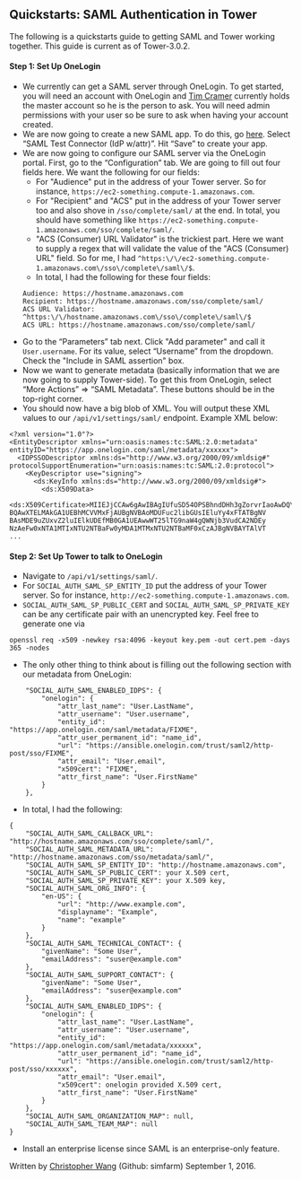## Quickstarts: SAML Authentication in Tower

The following is a quickstarts guide to getting SAML and Tower working together. This guide is current as of Tower-3.0.2.

#### Step 1: Set Up OneLogin
* We currently can get a SAML server through OneLogin. To get started, you will need an account with OneLogin and [Tim Cramer](mailto:ticramer@redhat.com) currently holds the master account so he is the person to ask. You will need admin permissions with your user so be sure to ask when having your account created.
* We are now going to create a new SAML app. To do this, go [here](https://admin.us.onelogin.com/apps/find). Select “SAML Test Connector (IdP w/attr)”. Hit “Save” to create your app.
* We are now going to configure our SAML server via the OneLogin portal. First, go to the “Configuration” tab. We are going to fill out four fields here. We want the following for our fields:
  * For "Audience" put in the address of your Tower server. So for instance, `https://ec2-something.compute-1.amazonaws.com`.
  * For "Recipient" and "ACS" put in the address of your Tower server too and also shove in `/sso/complete/saml/` at the end. In total, you should have something like `https://ec2-something.compute-1.amazonaws.com/sso/complete/saml/`.
  * "ACS (Consumer) URL Validator" is the trickiest part. Here we want to supply a regex that will validate the value of the "ACS (Consumer) URL" field. So for me, I had `^https:\/\/ec2-something.compute-1.amazonaws.com\/sso\/complete\/saml\/$`.
  * In total, I had the following for these four fields:
  ```
  Audience: https://hostname.amazonaws.com
  Recipient: https://hostname.amazonaws.com/sso/complete/saml/
  ACS URL Validator: ^https:\/\/hostname.amazonaws.com\/sso\/complete\/saml\/$
  ACS URL: https://hostname.amazonaws.com/sso/complete/saml/
  ```
* Go to the “Parameters” tab next. Click "Add parameter" and call it `User.username`. For its value, select “Username” from the dropdown.  Check the "Include in SAML assertion" box.
* Now we want to generate metadata (basically information that we are now going to supply Tower-side). To get this from OneLogin, select “More Actions” => “SAML Metadata”. These buttons should be in the top-right corner.
* You should now have a big blob of XML. You will output these XML values to our `/api/v1/settings/saml/` endpoint. Example XML below:
```
<?xml version="1.0"?>
<EntityDescriptor xmlns="urn:oasis:names:tc:SAML:2.0:metadata" entityID="https://app.onelogin.com/saml/metadata/xxxxxx">
  <IDPSSODescriptor xmlns:ds="http://www.w3.org/2000/09/xmldsig#" protocolSupportEnumeration="urn:oasis:names:tc:SAML:2.0:protocol">
    <KeyDescriptor use="signing">
      <ds:KeyInfo xmlns:ds="http://www.w3.org/2000/09/xmldsig#">
        <ds:X509Data>
          <ds:X509Certificate>MIIEJjCCAw6gAwIBAgIUfuSD54OPSBhndDHh3gZorvrIaoAwDQYJKoZIhvcNAQEF
BQAwXTELMAkGA1UEBhMCVVMxFjAUBgNVBAoMDUFuc2libGUsIEluYy4xFTATBgNV
BAsMDE9uZUxvZ2luIElkUDEfMB0GA1UEAwwWT25lTG9naW4gQWNjb3VudCA2NDEy
NzAeFw0xNTA1MTIxNTU2NTBaFw0yMDA1MTMxNTU2NTBaMF0xCzAJBgNVBAYTAlVT
...
```

#### Step 2: Set Up Tower to talk to OneLogin
* Navigate to `/api/v1/settings/saml/`.
* For `SOCIAL_AUTH_SAML_SP_ENTITY_ID` put the address of your Tower server. So for instance, `http://ec2-something.compute-1.amazonaws.com`.
* `SOCIAL_AUTH_SAML_SP_PUBLIC_CERT` and `SOCIAL_AUTH_SAML_SP_PRIVATE_KEY` can be any certificate pair with an unencrypted key.  Feel free to generate one via

```
openssl req -x509 -newkey rsa:4096 -keyout key.pem -out cert.pem -days 365 -nodes
```
* The only other thing to think about is filling out the following section with our metadata from OneLogin:
```
    "SOCIAL_AUTH_SAML_ENABLED_IDPS": {
        "onelogin": {
            "attr_last_name": "User.LastName",
            "attr_username": "User.username",
            "entity_id": "https://app.onelogin.com/saml/metadata/FIXME",
            "attr_user_permanent_id": "name_id",
            "url": "https://ansible.onelogin.com/trust/saml2/http-post/sso/FIXME",
            "attr_email": "User.email",
            "x509cert": "FIXME",
            "attr_first_name": "User.FirstName"
        }
    },
```
* In total, I had the following:
```
{
    "SOCIAL_AUTH_SAML_CALLBACK_URL": "http://hostname.amazonaws.com/sso/complete/saml/",
    "SOCIAL_AUTH_SAML_METADATA_URL": "http://hostname.amazonaws.com/sso/metadata/saml/",
    "SOCIAL_AUTH_SAML_SP_ENTITY_ID": "http://hostname.amazonaws.com",
    "SOCIAL_AUTH_SAML_SP_PUBLIC_CERT": your X.509 cert,
    "SOCIAL_AUTH_SAML_SP_PRIVATE_KEY": your X.509 key,
    "SOCIAL_AUTH_SAML_ORG_INFO": {
        "en-US": {
            "url": "http://www.example.com",
            "displayname": "Example",
            "name": "example"
        }
    },
    "SOCIAL_AUTH_SAML_TECHNICAL_CONTACT": {
        "givenName": "Some User",
        "emailAddress": "suser@example.com"
    },
    "SOCIAL_AUTH_SAML_SUPPORT_CONTACT": {
        "givenName": "Some User",
        "emailAddress": "suser@example.com"
    },
    "SOCIAL_AUTH_SAML_ENABLED_IDPS": {
        "onelogin": {
            "attr_last_name": "User.LastName",
            "attr_username": "User.username",
            "entity_id": "https://app.onelogin.com/saml/metadata/xxxxxx",
            "attr_user_permanent_id": "name_id",
            "url": "https://ansible.onelogin.com/trust/saml2/http-post/sso/xxxxxx",
            "attr_email": "User.email",
            "x509cert": onelogin provided X.509 cert,
            "attr_first_name": "User.FirstName"
        }
    },
    "SOCIAL_AUTH_SAML_ORGANIZATION_MAP": null,
    "SOCIAL_AUTH_SAML_TEAM_MAP": null
}
```
* Install an enterprise license since SAML is an enterprise-only feature.

Written by [Christopher Wang](mailto:chrwang@redhat.com) (Github: simfarm) September 1, 2016.

